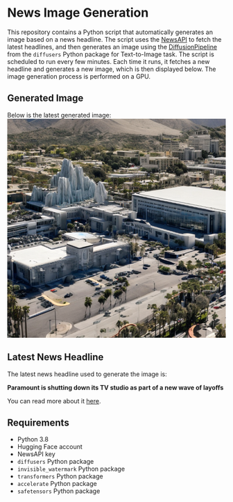 # News Image Generation
This repository contains a Python script that automatically generates an image based on a news headline. The script uses the [NewsAPI](https://newsapi.org/) to fetch the latest headlines, and then generates an image using the [DiffusionPipeline](https://github.com/huggingface/diffusers) from the `diffusers` Python package for Text-to-Image task.
The script is scheduled to run every few minutes. Each time it runs, it fetches a new headline and generates a new image, which is then displayed below. The image generation process is performed on a GPU.

## Generated Image
Below is the latest generated image:
![Generated Image](image.png)

## Latest News Headline
The latest news headline used to generate the image is:

**Paramount is shutting down its TV studio as part of a new wave of layoffs**

You can read more about it [here](https://news.google.com/rss/articles/CBMijwFBVV95cUxPcmprU0g0LS1iOW5pbGVoOHBsTjdsa2JUckF1amRCdVNfdVhOMzhxMXhETFphcXgwREFyZ09MV2tsUFU3dm5DZTg3aUktMGFpTWxqa05YNlVSRkJMRjI1bl9BVFNyODJqWkNzQlQ5dUs3Ym9BS3pFSGFKaTRUX0dlWW1aUjNXMWw0a2dsYk1hUQ?oc=5).

## Requirements
- Python 3.8
- Hugging Face account
- NewsAPI key
- `diffusers` Python package
- `invisible_watermark` Python package
- `transformers` Python package
- `accelerate` Python package
- `safetensors` Python package
